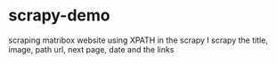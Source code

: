 # scrapy-demo
scraping matribox website using XPATH in the scrapy I scrapy the title, image, path url, next page, date and the links
